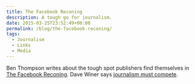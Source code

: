 ```yaml
---
title: The Facebook Reconing
description: A tough go for journalism.
date: 2015-03-25T23:52:49+00:00
permalink: /blog/the-facebook-reconing/
tags:
  - Journalism
  - Links
  - Media
---
```


Ben Thompson writes about the tough spot publishers find themselves in [The Facebook Reconing](http://stratechery.com/2015/facebook-reckoning/). Dave Winer says [journalism must compete](http://scripting.com/2015/03/25/journalismMustCompete.html).
